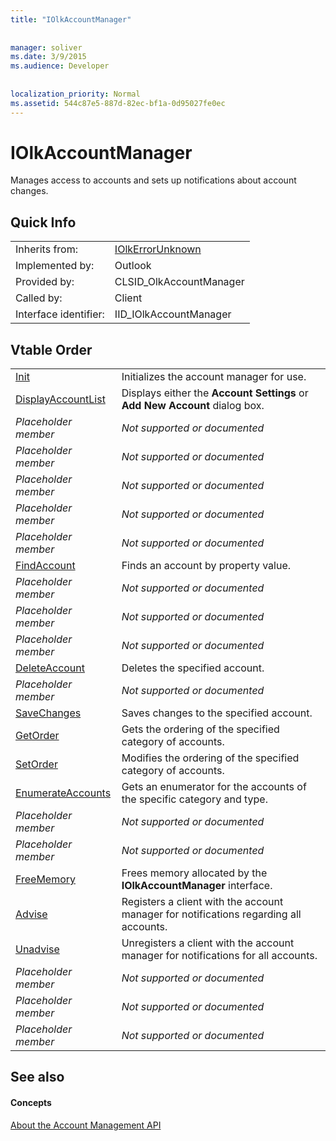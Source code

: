 ```yaml
---
title: "IOlkAccountManager"
 
 
manager: soliver
ms.date: 3/9/2015
ms.audience: Developer
 
 
localization_priority: Normal
ms.assetid: 544c87e5-887d-82ec-bf1a-0d95027fe0ec
---
```


# IOlkAccountManager

Manages access to accounts and sets up notifications about account changes.
  
## Quick Info

|||
|:-----|:-----|
|Inherits from:  <br/> |[IOlkErrorUnknown](iolkerrorunknown.md) <br/> |
|Implemented by:  <br/> |Outlook  <br/> |
|Provided by:  <br/> |CLSID_OlkAccountManager  <br/> |
|Called by:  <br/> |Client  <br/> |
|Interface identifier:  <br/> |IID_IOlkAccountManager  <br/> |
   
## Vtable Order

|||
|:-----|:-----|
|[Init](iolkaccountmanager-init.md) <br/> |Initializes the account manager for use.  <br/> |
|[DisplayAccountList](iolkaccountmanager-displayaccountlist.md) <br/> |Displays either the **Account Settings** or **Add New Account** dialog box.  <br/> |
| *Placeholder member*  <br/> | *Not supported or documented*  <br/> |
| *Placeholder member*  <br/> | *Not supported or documented*  <br/> |
| *Placeholder member*  <br/> | *Not supported or documented*  <br/> |
| *Placeholder member*  <br/> | *Not supported or documented*  <br/> |
| *Placeholder member*  <br/> | *Not supported or documented*  <br/> |
|[FindAccount](iolkaccountmanager-findaccount.md) <br/> |Finds an account by property value.  <br/> |
| *Placeholder member*  <br/> | *Not supported or documented*  <br/> |
| *Placeholder member*  <br/> | *Not supported or documented*  <br/> |
| *Placeholder member*  <br/> | *Not supported or documented*  <br/> |
|[DeleteAccount](iolkaccountmanager-deleteaccount.md) <br/> |Deletes the specified account.  <br/> |
| *Placeholder member*  <br/> | *Not supported or documented*  <br/> |
|[SaveChanges](iolkaccountmanager-savechanges.md) <br/> |Saves changes to the specified account.  <br/> |
|[GetOrder](iolkaccountmanager-getorder.md) <br/> |Gets the ordering of the specified category of accounts.  <br/> |
|[SetOrder](iolkaccountmanager-setorder.md) <br/> |Modifies the ordering of the specified category of accounts.  <br/> |
|[EnumerateAccounts](iolkaccountmanager-enumerateaccounts.md) <br/> |Gets an enumerator for the accounts of the specific category and type.  <br/> |
| *Placeholder member*  <br/> | *Not supported or documented*  <br/> |
| *Placeholder member*  <br/> | *Not supported or documented*  <br/> |
|[FreeMemory](iolkaccountmanager-freememory.md) <br/> |Frees memory allocated by the **IOlkAccountManager** interface.  <br/> |
|[Advise](iolkaccountmanager-advise.md) <br/> |Registers a client with the account manager for notifications regarding all accounts.  <br/> |
|[Unadvise](iolkaccountmanager-unadvise.md) <br/> |Unregisters a client with the account manager for notifications for all accounts.  <br/> |
| *Placeholder member*  <br/> | *Not supported or documented*  <br/> |
| *Placeholder member*  <br/> | *Not supported or documented*  <br/> |
| *Placeholder member*  <br/> | *Not supported or documented*  <br/> |
   
## See also

#### Concepts

[About the Account Management API](about-the-account-management-api.md)

